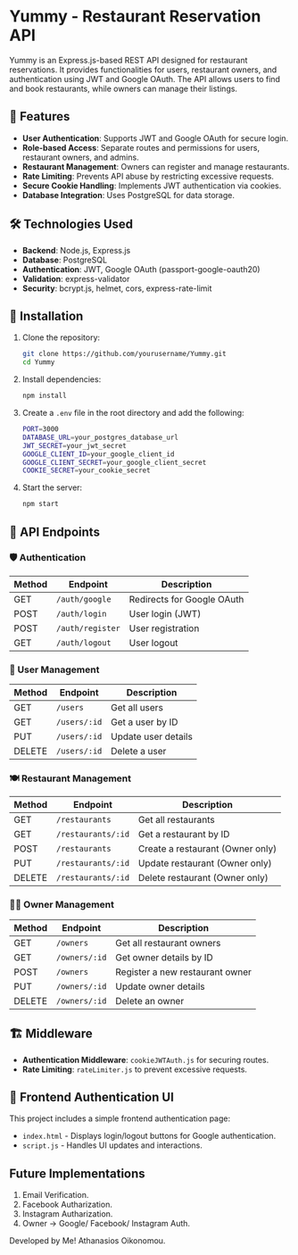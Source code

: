 # Yummy - Restaurant Reservation API

Yummy is an Express.js-based REST API designed for restaurant reservations.
It provides functionalities for users, restaurant owners, and authentication using JWT and Google OAuth.
The API allows users to find and book restaurants, while owners can manage their listings.

## 🌟 Features
- **User Authentication**: Supports JWT and Google OAuth for secure login.
- **Role-based Access**: Separate routes and permissions for users, restaurant owners, and admins.
- **Restaurant Management**: Owners can register and manage restaurants.
- **Rate Limiting**: Prevents API abuse by restricting excessive requests.
- **Secure Cookie Handling**: Implements JWT authentication via cookies.
- **Database Integration**: Uses PostgreSQL for data storage.

## 🛠 Technologies Used
- **Backend**: Node.js, Express.js
- **Database**: PostgreSQL
- **Authentication**: JWT, Google OAuth (passport-google-oauth20)
- **Validation**: express-validator
- **Security**: bcrypt.js, helmet, cors, express-rate-limit

## 🚀 Installation

1. Clone the repository:
   ```sh
   git clone https://github.com/yourusername/Yummy.git
   cd Yummy
   ```

2. Install dependencies:
   ```sh
   npm install
   ```

3. Create a `.env` file in the root directory and add the following:
   ```sh
   PORT=3000
   DATABASE_URL=your_postgres_database_url
   JWT_SECRET=your_jwt_secret
   GOOGLE_CLIENT_ID=your_google_client_id
   GOOGLE_CLIENT_SECRET=your_google_client_secret
   COOKIE_SECRET=your_cookie_secret
   ```

4. Start the server:
   ```sh
   npm start
   ```

## 🔗 API Endpoints

### 🛡 Authentication
| Method | Endpoint           | Description                  |
|--------|--------------------|------------------------------|
| GET    | `/auth/google`     | Redirects for Google OAuth   |
| POST   | `/auth/login`      | User login (JWT)            |
| POST   | `/auth/register`   | User registration           |
| GET    | `/auth/logout`     | User logout                 |

### 👥 User Management
| Method | Endpoint          | Description                      |
|--------|-------------------|----------------------------------|
| GET    | `/users`          | Get all users                   |
| GET    | `/users/:id`      | Get a user by ID                |
| PUT    | `/users/:id`      | Update user details             |
| DELETE | `/users/:id`      | Delete a user                   |

### 🍽 Restaurant Management
| Method | Endpoint                  | Description                         |
|--------|---------------------------|-------------------------------------|
| GET    | `/restaurants`             | Get all restaurants                 |
| GET    | `/restaurants/:id`         | Get a restaurant by ID              |
| POST   | `/restaurants`             | Create a restaurant (Owner only)    |
| PUT    | `/restaurants/:id`         | Update restaurant (Owner only)      |
| DELETE | `/restaurants/:id`         | Delete restaurant (Owner only)      |

### 👨‍🍳 Owner Management
| Method | Endpoint           | Description                        |
|--------|--------------------|------------------------------------|
| GET    | `/owners`         | Get all restaurant owners          |
| GET    | `/owners/:id`     | Get owner details by ID            |
| POST   | `/owners`         | Register a new restaurant owner    |
| PUT    | `/owners/:id`     | Update owner details               |
| DELETE | `/owners/:id`     | Delete an owner                    |

## 🏗 Middleware
- **Authentication Middleware**: `cookieJWTAuth.js` for securing routes.
- **Rate Limiting**: `rateLimiter.js` to prevent excessive requests.

## 🎨 Frontend Authentication UI
This project includes a simple frontend authentication page:

- `index.html` - Displays login/logout buttons for Google authentication.
- `script.js` - Handles UI updates and interactions.

## Future Implementations

1) Email Verification.
2) Facebook Autharization.
3) Instagram Autharization.
4) Owner -> Google/ Facebook/ Instagram Auth.

Developed by Me! Athanasios Oikonomou.
